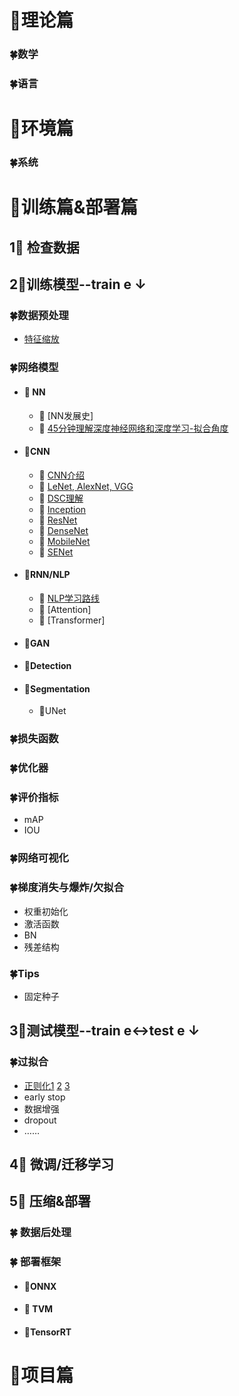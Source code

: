 # 🍭理论篇

### 🍀数学

### 🍀语言

# 🍭环境篇

### 🍀系统



# 🍭训练篇&部署篇

## 1⃣️ 检查数据

## 2⃣️训练模型--train e ↓

### 🍀数据预处理

- [特征缩放](train/preprocess/featurescale.md)

### 🍀网络模型

- #### 🎋 NN

  - 🐾 [NN发展史]
  - 🐾 [45分钟理解深度神经网络和深度学习-拟合角度](http://staff.ustc.edu.cn/~lgliu/Resources/DL/What_is_DeepLearning.html) 

- #### 🎋CNN

  - 🐾 [CNN介绍](train/cnn/introduce_cnn.md)
  - 🐾 [LeNet, AlexNet, VGG](train/cnn/lenet_alexnet_vgg.md)
  - 🐾 [DSC理解](train/cnn/dsc.md)
  - 🐾 [Inception](train/cnn/inception.md)
  - 🐾 [ResNet](train/cnn/resnet.md)
  - 🐾 [DenseNet](train/cnn/densenet.md)
  - 🐾 [MobileNet](train/cnn/mobilenet.md)
  - 🐾 [SENet](train/cnn/senet.md)

- #### 🎋RNN/NLP

  - 🐾 [NLP学习路线](train/rnn/introduce_rnn.md)
  - 🐾 [Attention]
  - 🐾 [Transformer]

- #### 🎋GAN

- #### 🎋Detection

- #### 🎋Segmentation

  - 🐾UNet

### 🍀损失函数

### 🍀优化器

### 🍀评价指标

- mAP
- IOU

### 🍀网络可视化

### 🍀梯度消失与爆炸/欠拟合

- 权重初始化
- 激活函数
- BN
- 残差结构


### 🍀Tips

- 固定种子

## 3⃣️测试模型--train e↔︎test e ↓

### 🍀过拟合

- [正则化1](regularization.md) [2](../models/dl/notes/network-bn.md) [3](../models/dl/notes/network-dnnnorm.md)
- early stop
- 数据增强
- dropout
- ……

## 4⃣️ 微调/迁移学习



## 5⃣️ 压缩&部署

### 🍀 数据后处理

### 🍀 部署框架

- ####  🎋ONNX

- ####  🎋 TVM

- ####  🎋TensorRT

# 🍭项目篇



